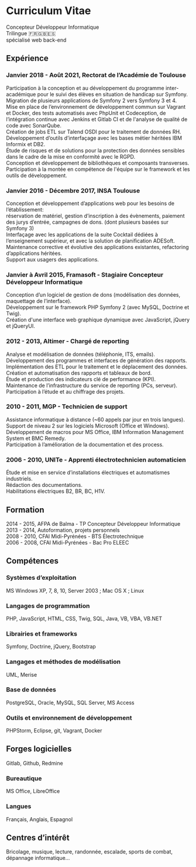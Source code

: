 # Curriculum Vitae

Concepteur Développeur Informatique  
Trilingue 🇫🇷🇬🇧🇪🇸  
spécialisé web back-end  

## Expérience
### Janvier 2018 - Août 2021, Rectorat de l’Académie de Toulouse
Participation à la conception et au développement du programme inter-académique pour le suivi des élèves en situation de handicap sur Symfony.  
Migration de plusieurs applications de Symfony 2 vers Symfony 3 et 4.  
Mise en place de l’environnement de développement commun sur Vagrant et Docker, des tests automatisés avec PhpUnit et Codeception, de l’intégration continue avec Jenkins et Gitlab CI et de l'analyse de qualité de code avec SonarQube.  
Création de jobs ETL sur Talend OSDI pour le traitement de données RH.  
Développement d’outils d’interfaçage avec les bases métier héritées IBM Informix et DB2.  
Étude de risques et de solutions pour la protection des données sensibles dans le cadre de la mise en conformité avec le RGPD.  
Conception et développement de bibliothèques et composants transverses.  
Participation à la montée en compétence de l'équipe sur le framework et les outils de développement.  

### Janvier 2016 - Décembre 2017, INSA Toulouse
Conception et développement d’applications web pour les besoins de l’établissement:   
réservation de matériel, gestion d’inscription à des évènements, paiement des jurys d’entrée, campagnes de dons. (dont plusieurs basées sur Symfony 3)  
Interfaçage avec les applications de la suite Cocktail dédiées à l’enseignement supérieur, et avec la solution de planification ADESoft.  
Maintenance corrective et évolutive des applications existantes, refactoring d’applications héritées.  
Support aux usagers des applications.  

### Janvier à Avril 2015, Framasoft - Stagiaire Concepteur Développeur Informatique
Conception d’un logiciel de gestion de dons (modélisation des données, maquettage de l’interface).  
Développement sur le framework PHP Symfony 2 (avec MySQL, Doctrine et Twig).  
Création d'une interface web graphique dynamique avec JavaScript, jQuery et jQueryUI.  

### 2012 - 2013, Altimer - Chargé de reporting
Analyse et modélisation de données (téléphonie, ITS, emails).  
Développement des programmes et interfaces de génération des rapports.  
Implémentation des ETL pour le traitement et le déplacement des données.  
Création et automatisation des rapports et tableaux de bord.  
Étude et production des indicateurs clé de performance (KPI).  
Maintenance de l’infrastructure du service de reporting (PCs, serveur).  
Participation à l’étude et au chiffrage des projets.  

### 2010 - 2011, MGP - Technicien de support
Assistance informatique à distance (~60 appels par jour en trois langues).  
Support de niveau 2 sur les logiciels Microsoft (Office et Windows).  
Développement de macros pour MS Office, IBM Information Management System et BMC Remedy.  
Participation à l’amélioration de la documentation et des process.  

### 2006 - 2010, UNITe - Apprenti électrotechnicien automaticien
Étude et mise en service d’installations électriques et automatismes industriels.  
Rédaction des documentations.  
Habilitations électriques B2, BR, BC, H1V.  

## Formation
2014 - 2015, AFPA de Balma - TP Concepteur Développeur Informatique  
2013 - 2014, Autoformation, projets personnels  
2008 - 2010, CFAI Midi-Pyrénées - BTS Électrotechnique  
2006 - 2008, CFAI Midi-Pyrénées - Bac Pro ELEEC  

## Compétences
### Systèmes d’exploitation
MS Windows XP, 7, 8, 10, Server 2003 ; Mac OS X ; Linux
### Langages de programmation
PHP, JavaScript, HTML, CSS, Twig, SQL, Java, VB, VBA, VB.NET
### Librairies et frameworks
Symfony, Doctrine, jQuery, Bootstrap
### Langages et méthodes de modélisation
UML, Merise
### Base de données
PostgreSQL, Oracle, MySQL, SQL Server, MS Access
### Outils et environnement de développement
PHPStorm, Eclipse, git, Vagrant, Docker
## Forges logicielles
Gitlab, Github, Redmine
### Bureautique
MS Office, LibreOffice
### Langues
Français, Anglais, Espagnol

## Centres d’intérêt
Bricolage, musique, lecture, randonnée, escalade, sports de combat,  dépannage informatique...
